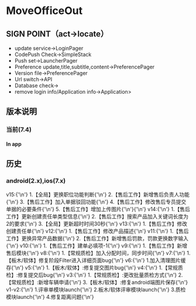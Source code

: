 # MoveOfficeOut

## SIGN POINT（act->locate）

+ update service->LoginPager
+ CodePush Check->SimpleStack
+ Push set->LauncherPager
+ Preference update,title,subtitle,content->PreferencePager
+ Version file->PreferencePager
+ Url switch->API
+ Database check->
+ remove login info/Application info->Application>



## 版本说明
### 当前(7.4)
#### In app
## 历史
### android(2.x),ios(7.x)
v15:{'\n'}
1.【全局】更换职位功能判断{'\n'}
2.【售后工作】新增售后负责人功能{'\n'}
3.【售后工作】加入单据驳回功能{'\n'}
4.【售后工作】修改售后专员提交单据的必要条件{'\n'}
5.【售后工作】增加上传图片{'\n'}{'\n'}
v14:{'\n'}
1.【售后工作】更新创建责任单类型信息{'\n'}
2.【售后工作】搜索产品加入关键词长度为2的要求{'\n'}
3.【全局】更新超时时间30秒{'\n'}
v13:{'\n'}
1.【售后工作】修改创建责任单{'\n'}
v12:{'\n'}
1.【售后工作】修改产品描述{'\n'}
v11:{'\n'}
1.【售后工作】更换异常产品数据{'\n'}
2.【售后工作】新增售后罚款，罚款更换数字输入{'\n'}
v10:{'\n'}
1.【售后工作】建单必填项-1{'\n'}
v9:{'\n'}
1.【售后工作】新增售后模块{'\n'}
v8:{'\n'}
1.【常规质检】加入分配时间，同步时间{'\n'}
v7:{'\n'}
1.【板木/软体】修复阶段Filter进入详细页面bug{'\n'}
v6:{'\n'}
1.加入清理图片缓存{'\n'}
v5:{'\n'}
1.【板木/软体】:修复提交图片bug{'\n'}
v4:{'\n'}
1.【常规质检】:修复提交后bug{'\n'}
v3:{'\n'}
1.【常规质检】:更改批量质检方式{'\n'}
2.【常规质检】:新增车辆申请{'\n'}
3.【板木/软体】:修复android端图片保存{'\n'}
v1-v2:{'\n'}
1.评审单模块launch{'\n'}
2.板木/软体评审模块launch{'\n'}
3.质检模块launch{'\n'}
4.修复距离问题{'\n'}

